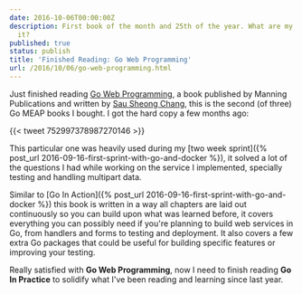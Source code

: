 ```yaml
---
date: 2016-10-06T00:00:00Z
description: First book of the month and 25th of the year. What are my thoughts about
  it?
published: true
status: publish
title: 'Finished Reading: Go Web Programming'
url: /2016/10/06/go-web-programming.html
---
```


Just finished reading [Go Web Programming](https://www.manning.com/books/go-web-programming), a book published by Manning Publications and written by [Sau Sheong Chang](https://twitter.com/sausheong), this is the second (of three) Go MEAP books I bought. I got the hard copy a few months ago:

{{< tweet 752997378987270146 >}}

This particular one was heavily used during my [two week sprint]({% post_url 2016-09-16-first-sprint-with-go-and-docker %}), it solved a lot of the questions I had while working on the service I implemented, specially testing and handling multipart data.

Similar to [Go In Action]({% post_url 2016-09-16-first-sprint-with-go-and-docker %}) this book is written in a way all chapters are laid out continuously so you can build upon what was learned before, it covers everything you can possibly need if you're planning to build web services in Go, from handlers and forms to testing and deployment. It also covers a few extra Go packages that could be useful for building specific features or improving your testing.

Really satisfied with **Go Web Programming**, now I need to finish reading **Go In Practice** to solidify what I've been reading and learning since last year.

